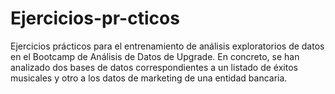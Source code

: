 # Ejercicios-pr-cticos
Ejercicios prácticos para el entrenamiento de análisis exploratorios de datos en el Bootcamp de Análisis de Datos de Upgrade. En concreto, se han analizado dos bases de datos correspondientes a un listado de éxitos musicales y otro a los datos de marketing de una entidad bancaria. 
